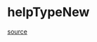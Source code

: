 # helpTypeNew

[source](github.com/OpenFOAM-jp/OpenFOAM-utilities-tutorials-jp/blob/master/v1906/miscellaneous/foamHelp/helpTypes/helpType/helpTypeNew.C/helpTypeNew.C)



